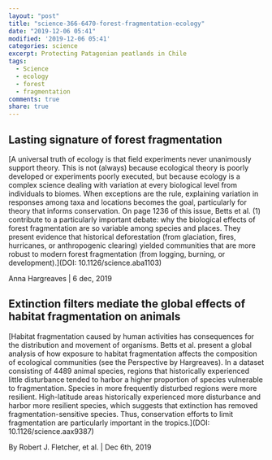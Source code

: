 ```yaml
---
layout: "post"
title: "science-366-6470-forest-fragmentation-ecology"
date: "2019-12-06 05:41"
modified: '2019-12-06 05:41'
categories: science
excerpt: Protecting Patagonian peatlands in Chile
tags:
  - Science
  - ecology
  - forest
  - fragmentation
comments: true
share: true
---
```


## Lasting signature of forest fragmentation

[A universal truth of ecology is that field experiments never unanimously support theory. This is not (always) because ecological theory is poorly developed or experiments poorly executed, but because ecology is a complex science dealing with variation at every biological level from individuals to biomes. When exceptions are the rule, explaining variation in responses among taxa and locations becomes the goal, particularly for theory that informs conservation. On page 1236 of this issue, Betts et al. (1) contribute to a particularly important debate: why the biological effects of forest fragmentation are so variable among species and places. They present evidence that historical deforestation (from glaciation, fires, hurricanes, or anthropogenic clearing) yielded communities that are more robust to modern forest fragmentation (from logging, burning, or development).](DOI: 10.1126/science.aba1103)

Anna Hargreaves | 6 dec, 2019

## Extinction filters mediate the global effects of habitat fragmentation on animals

[Habitat fragmentation caused by human activities has consequences for the distribution and movement of organisms. Betts et al. present a global analysis of how exposure to habitat fragmentation affects the composition of ecological communities (see the Perspective by Hargreaves). In a dataset consisting of 4489 animal species, regions that historically experienced little disturbance tended to harbor a higher proportion of species vulnerable to fragmentation. Species in more frequently disturbed regions were more resilient. High-latitude areas historically experienced more disturbance and harbor more resilient species, which suggests that extinction has removed fragmentation-sensitive species. Thus, conservation efforts to limit fragmentation are particularly important in the tropics.](DOI: 10.1126/science.aax9387)

By Robert J. Fletcher, et al. | Dec 6th, 2019
